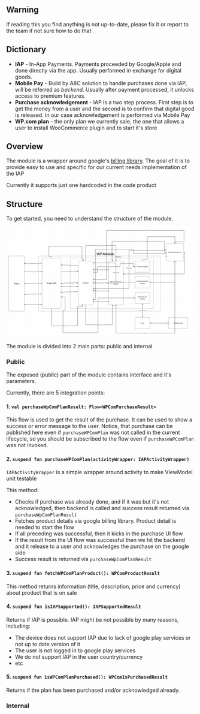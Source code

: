## Warning
If reading this you find anything is not up-to-date, please fix it or report to the team if not sure how to do that

## Dictionary
* **IAP** - In-App Payments. Payments proceeded by Google/Apple and done directly via the app. Usually performed in exchange for digital goods.
* **Mobile Pay** - Build by A8C solution to handle purchases done via IAP, will be referred as *backend*. Usually after payment processed, it unlocks access to premium features.
* **Purchase acknowledgement** - IAP is a two step process. First step is to get the money from a user and the second is to confirm that digital good is released. In our case acknowledgement is performed via Mobile Pay
* **WP.com plan** - the only plan we currently sale, the one that allows a user to install WooCommerce plugin and to start it's store

## Overview
The module is a wrapper around google's [billing library](https://developer.android.com/google/play/billing/integrate).
The goal of it is to provide easy to use and specific for our current needs implementation of the IAP

Currently it supports just one hardcoded in the code product

## Structure
To get started, you need to understand the structure of the module.

![test](/docs/images/iap-module-diagram.webp)

The module is divided into 2 main parts: public and internal

### Public
The exposed (public) part of the module contains interface and it's parameters.

Currently, there are 5 integration points:

#### 1. `val purchaseWpComPlanResult: Flow<WPComPurchaseResult>`

This flow is used to get the result of the purchase. It can be used to show a success or error message to the user.
Notice, that purchase can be published here even if `purchaseWPComPlan` was not called in the current lifecycle, so you should be subscribed to the flow even if `purchaseWPComPlan` was not invoked.

#### 2. `suspend fun purchaseWPComPlan(activityWrapper: IAPActivityWrapper)`

`IAPActivityWrapper` is a simple wrapper around activity to make ViewModel unit testable

This method:
* Checks if purchase was already done, and if it was but it's not acknowledged, then backend is called and success result returned via `purchaseWpComPlanResult`
* Fetches product details via google billing library. Product detail is needed to start the flow
* If all preceding was successful, then it kicks in the purchase UI flow
* If the result from the UI flow was successful then we hit the backend and it release to a user and acknowledges the purchase on the google side
* Success result is returned via `purchaseWpComPlanResult`

#### 3. `suspend fun fetchWPComPlanProduct(): WPComProductResult`

This method returns information (title, description, price and currency) about product that is on sale

#### 4. `suspend fun isIAPSupported(): IAPSupportedResult`

Returns if IAP is possible. IAP might be not possible by many reasons, including:
* The device does not support IAP due to lack of google play services or not up to date version of it
* The user is not logged in to google play services
* We do not support IAP in the user country/currency
* etc


#### 5. `suspend fun isWPComPlanPurchased(): WPComIsPurchasedResult`

Returns if the plan has been purchased and/or acknowledged already.

### Internal








